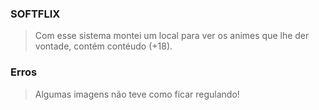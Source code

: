 ### SOFTFLIX
> Com esse sistema montei um local para ver os animes que lhe der vontade, contém contéudo (+18).

### Erros
> Algumas imagens não teve como ficar regulando!